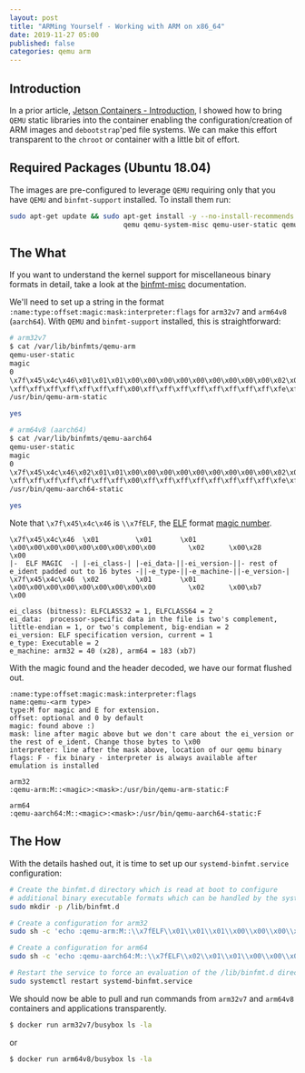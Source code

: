 ```yaml
---
layout: post
title: "ARMing Yourself - Working with ARM on x86_64"
date: 2019-11-27 05:00
published: false
categories: qemu arm
---
```


## Introduction

In a prior article, [Jetson Containers - Introduction](/2019/07/jetson-containers-introduction), I showed how to bring `QEMU` static libraries into the container enabling the configuration/creation of ARM images and `debootstrap`'ped file systems. We can make this effort transparent to the `chroot` or container with a little bit of effort.

## Required Packages (Ubuntu 18.04)

The images are pre-configured to leverage `QEMU` requiring only that you have `QEMU` and `binfmt-support` installed. To install them run:

```bash
sudo apt-get update && sudo apt-get install -y --no-install-recommends \
                            qemu qemu-system-misc qemu-user-static qemu-user binfmt-support
```

## The What

If you want to understand the kernel support for miscellaneous binary formats in detail, take a look at the [binfmt-misc](https://www.kernel.org/doc/html/latest/admin-guide/binfmt-misc.html) documentation.

We'll need to set up a string in the format `:name:type:offset:magic:mask:interpreter:flags` for `arm32v7` and `arm64v8` (`aarch64`). With `QEMU` and `binfmt-support` installed, this is straightforward:

```bash
# arm32v7
$ cat /var/lib/binfmts/qemu-arm
qemu-user-static
magic
0
\x7f\x45\x4c\x46\x01\x01\x01\x00\x00\x00\x00\x00\x00\x00\x00\x00\x02\x00\x28\x00
\xff\xff\xff\xff\xff\xff\xff\x00\xff\xff\xff\xff\xff\xff\xff\xff\xfe\xff\xff\xff
/usr/bin/qemu-arm-static

yes

# arm64v8 (aarch64)
$ cat /var/lib/binfmts/qemu-aarch64 
qemu-user-static
magic
0
\x7f\x45\x4c\x46\x02\x01\x01\x00\x00\x00\x00\x00\x00\x00\x00\x00\x02\x00\xb7\x00
\xff\xff\xff\xff\xff\xff\xff\x00\xff\xff\xff\xff\xff\xff\xff\xff\xfe\xff\xff\xff
/usr/bin/qemu-aarch64-static

yes
```

Note that `\x7f\x45\x4c\x46` is `\\x7fELF`, the [ELF](http://man7.org/linux/man-pages/man5/elf.5.html) format [magic number](https://en.wikipedia.org/wiki/Magic_number_(programming)). 
```
\x7f\x45\x4c\x46  \x01         \x01       \x01          \x00\x00\x00\x00\x00\x00\x00\x00\x00        \x02      \x00\x28     \x00
|-  ELF MAGIC  -| |-ei_class-| |-ei_data-||-ei_version-||- rest of e_ident padded out to 16 bytes -||-e_type-||-e_machine-||-e_version-|
\x7f\x45\x4c\x46  \x02         \x01       \x01          \x00\x00\x00\x00\x00\x00\x00\x00\x00        \x02      \x00\xb7     \x00

ei_class (bitness): ELFCLASS32 = 1, ELFCLASS64 = 2
ei_data:  processor-specific data in the file is two's complement, little-endian = 1, or two's complement, big-endian = 2
ei_version: ELF specification version, current = 1
e_type: Executable = 2
e_machine: arm32 = 40 (x28), arm64 = 183 (xb7)

```

With the magic found and the header decoded, we have our format flushed out.

```
:name:type:offset:magic:mask:interpreter:flags
name:qemu-<arm type>
type:M for magic and E for extension.
offset: optional and 0 by default
magic: found above :)
mask: line after magic above but we don't care about the ei_version or the rest of e_ident. Change those bytes to \x00
interpreter: line after the mask above, location of our qemu binary
flags: F - fix binary - interpreter is always available after emulation is installed

arm32
:qemu-arm:M::<magic>:<mask>:/usr/bin/qemu-arm-static:F

arm64
:qemu-aarch64:M::<magic>:<mask>:/usr/bin/qemu-aarch64-static:F 
```

## The How

With the details hashed out, it is time to set up our `systemd-binfmt.service` configuration:

```bash
# Create the binfmt.d directory which is read at boot to configure
# additional binary executable formats which can be handled by the system.
sudo mkdir -p /lib/binfmt.d

# Create a configuration for arm32
sudo sh -c 'echo :qemu-arm:M::\\x7fELF\\x01\\x01\\x01\\x00\\x00\\x00\\x00\\x00\\x00\\x00\\x00\\x00\\x02\\x00\\x28\\x00:\\xff\\xff\\xff\\xff\\xff\\xff\\xff\\x00\\x00\\x00\\x00\\x00\\x00\\x00\\x00\\x00\\xfe\\xff\\xff\\xff:/usr/bin/qemu-arm-static:F > /lib/binfmt.d/qemu-arm-static.conf'

# Create a configuration for arm64
sudo sh -c 'echo :qemu-aarch64:M::\\x7fELF\\x02\\x01\\x01\\x00\\x00\\x00\\x00\\x00\\x00\\x00\\x00\\x00\\x02\\x00\\xb7\\x00:\\xff\\xff\\xff\\xff\\xff\\xff\\xff\\x00\\x00\\x00\\x00\\x00\\x00\\x00\\x00\\x00\\xfe\\xff\\xff\\xff:/usr/bin/qemu-aarch64-static:F > /lib/binfmt.d/qemu-aarch64-static.conf'

# Restart the service to force an evaluation of the /lib/binfmt.d directory
sudo systemctl restart systemd-binfmt.service
```

We should now be able to pull and run commands from `arm32v7` and `arm64v8` containers and applications transparently.

```bash
$ docker run arm32v7/busybox ls -la
```
or
```bash
$ docker run arm64v8/busybox ls -la
```
